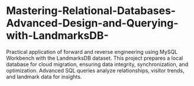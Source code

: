 # Mastering-Relational-Databases-Advanced-Design-and-Querying-with-LandmarksDB-
Practical application of forward and reverse engineering using MySQL Workbench with the LandmarksDB dataset. This project prepares a local database for cloud migration, ensuring data integrity, synchronization, and optimization. Advanced SQL queries analyze relationships, visitor trends, and landmark data for insights.
